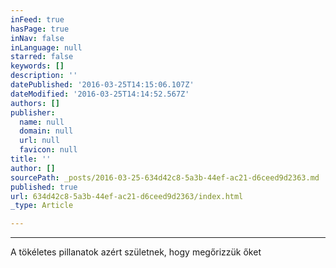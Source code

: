 ```yaml
---
inFeed: true
hasPage: true
inNav: false
inLanguage: null
starred: false
keywords: []
description: ''
datePublished: '2016-03-25T14:15:06.107Z'
dateModified: '2016-03-25T14:14:52.567Z'
authors: []
publisher:
  name: null
  domain: null
  url: null
  favicon: null
title: ''
author: []
sourcePath: _posts/2016-03-25-634d42c8-5a3b-44ef-ac21-d6ceed9d2363.md
published: true
url: 634d42c8-5a3b-44ef-ac21-d6ceed9d2363/index.html
_type: Article

---
```

****

A tökéletes pillanatok azért születnek, hogy megőrizzük őket